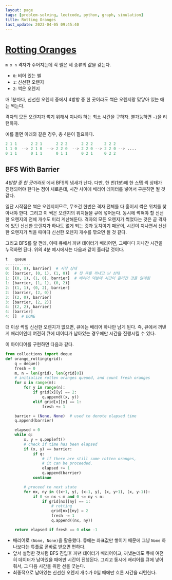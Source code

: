 ```yaml
---
layout: page
tags: [problem-solving, leetcode, python, graph, simulation]
title: Rotting Oranges
last_update: 2023-04-05 09:45:40
---
```


# [Rotting Oranges](https://leetcode.com/problems/rotting-oranges/)
 `m x n` 격자가 주어지는데 각 쎌은 세 종류의 값을 갖는다.
  - `0`: 비어 있는 쎌
  - `1`: 신선한 오렌지
  - `2`: 썩은 오렌지

 매 1분마다, 신선한 오렌지 중에서 4방향 중 한 곳이라도 썩은 오렌지랑
 맞닿아 있는 애는 썩는다.

 격자의 모든 오렌지가 썩기 위해서 지나야 하는 최소 시간을
 구하자. 불가능하면 `-1`을 리턴하자.

 예를 들면 아래와 같은 경우, 총 4분이 필요하다.

```python
2 1 1      2 2 1      2 2 2      2 2 2     2 2 2
1 1 0  --> 2 1 0  --> 2 2 0  --> 2 2 0 --> 2 2 0 --> ....
0 1 1      0 1 1      0 1 1      0 2 1     0 2 2
```

## BFS With Barrier
 *4방향 중 한 곳이라도* 에서 BFS의 냄새가 난다. 다만, 한 번(1분)에 한
 스텝 씩 상태가 진행되어야 한다는 점이 새로운데, 시간 사이에 배리어
 데이터를 넣어서 구분하면 될 것 같다.

 일단 시작점은 썩은 오렌지이므로, 무조건 한번은 격자 전체를 다 훑어서
 썩은 위치를 찾아내야 한다. 그리고 이 썩은 오렌지의 위치들을 큐에
 넣어둔다. 동시에 썩혀야 할 신선한 오렌지의 전체 개수도 미리
 계산해둔다. 격자의 모든 오렌지가 썩었다는 것은 곧 격자에 있던 신선한
 오렌지가 하나도 없게 되는 것과 동치이기 때문이, 시간이 지나면서
 신선한 오렌지가 썩을 때마다 신선한 오렌지 개수를 깎으면 될 것 같다.

 그리고 BFS를 할 껀데, 이때 큐에서 꺼낸 데이터가 배리어면, 그때마다
 지나간 시간을 누적하면 된다. 위의 4분 예시에서는 다음과 같이 흘러갈
 것이다.

```python
t   queue
-----------
0: [(0, 0), barrier]  # 시작 상태
0: [barrier, (0, 1), (1, 0)]  # 첫 큐를 꺼내고 난 상태
1: [(0, 1), (1, 0), barrier]  # 배리어 덕분에 시간이 흘러간 것을 알게됨
1: [barrier, (1, 1), (0, 2)]
2: [(1, 1), (0, 2), barrier]
2: [barrier, (2, 0)]
3: [(2, 0), barrier]
3: [barrier, (2, 2)]
4: [(2, 2), barrier]
4: [barrier]
4: []  # DONE
```

 더 이상 썩힐 신선한 오렌지가 없으면, 큐에는 배리어 하나만 남게
 된다. 즉, 큐에서 꺼낸게 배리어인데 여전히 큐에 데이터가 남아있는
 경우에만 시간을 진행시킬 수 있다.

 이 아이디어를 구현하면 다음과 같다.

```python
from collections import deque
def orange_rotting(grid):
    q = deque()
    fresh = 0
    m, n = len(grid), len(grid[0])
    # initialize rotten oranges queued, and count fresh oranges
    for x in range(m):
        for y in range(n):
            if grid[x][y] == 2:
                q.append((x, y))
            elif grid[x][y] == 1:
                fresh += 1

    barrier = (None, None)  # used to denote elapsed time
    q.append(barrier)

    elapsed = 0
    while q:
        x, y = q.popleft()
        # check if time has been elapsed
        if (x, y) == barrier:
            if q:
                # if there are still some rotten oranges,
                # it can be proceeded.
                elapsed += 1
                q.append(barrier)
            continue

        # proceed to next state
        for nx, ny in ((x+1, y), (x-1, y), (x, y+1), (x, y-1)):
            if 0 <= nx < m and 0 <= ny < n:
                if grid[nx][ny] == 1:
                    # rotting
                    grid[nx][ny] = 2
                    fresh -= 1
                    q.append((nx, ny))

    return elapsed if fresh == 0 else -1
```

 - 배리어로 `(None, None)`을 활용했다. 큐에는 좌표값만 쌓이기 때문에
   그냥 `None` 하나보다는 튜플로 곧바로 받으면 편하다.
 - 앞서 설명한 것처럼 BFS 진입후 꺼낸 데이터가 배리어이고, 꺼냈는데도
   큐에 여전히 데이터가 남아있을 때에만 시간이 진행된다. 그리고 동시에
   배리어를 큐에 넣어줘서, 그 다음 시간을 위한 선을 긋는다.
 - 최종적으로 남아있는 신선한 오렌지 개수가 0일 때에만 흐른 시간을
   리턴한다.

